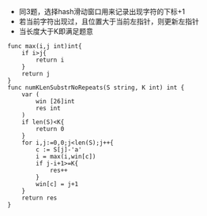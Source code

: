 - 同3题，选择hash滑动窗口用来记录出现字符的下标+1
- 若当前字符出现过，且位置大于当前左指针，则更新左指针
- 当长度大于K即满足题意
```golang
func max(i,j int)int{
    if i>j{
        return i
    }
    return j
}
func numKLenSubstrNoRepeats(S string, K int) int {
    var (
        win [26]int
        res int
    )
    if len(S)<K{
        return 0
    }
    for i,j:=0,0;j<len(S);j++{
        c := S[j]-'a'
        i = max(i,win[c])
        if j-i+1>=K{
            res++
        }
        win[c] = j+1
    }
    return res
}
```